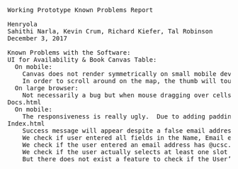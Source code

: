 <pre>
Working Prototype Known Problems Report

Henryola
Sahithi Narla, Kevin Crum, Richard Kiefer, Tal Robinson
December 3, 2017

Known Problems with the Software:
UI for Availability & Book Canvas Table:
  On mobile:
    Canvas does not render symmetrically on small mobile devices
    In order to scroll around on the map, the thumb will touch cells and mark them as selected when the user could just be      scrolling.
  On large browser:
    Not necessarily a bug but when mouse dragging over cells on the canvas, the cursor can move too fast and the cells will   not be selected as smoothly.
Docs.html
  On mobile:
    The responsiveness is really ugly.  Due to adding padding to the text body, the text is in one narrow column.  
Index.html
    Success message will appear despite a false email address being entered.
    We check if user entered all fields in the Name, Email etc page.  
    We check if the user entered an email address has @ucsc.edu
    We check if the user actually selects at least one slot to book
    But there does not exist a feature to check if the User’s email address is real.  This is considered a bug because the page says the words “Success!\n Check your email to confirm booking”, and the use of the word success implies that the booking was successful which is not the case.
</pre>
